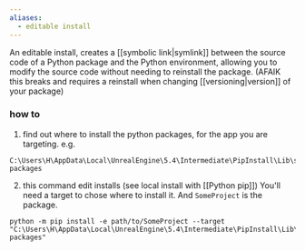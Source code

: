 ```yaml
---
aliases:
  - editable install
---
```


An editable install, creates a [[symbolic link|symlink]] between the source code of a Python package and the Python environment, allowing you to modify the source code without needing to reinstall the package.
(AFAIK this breaks and requires a reinstall when changing [[versioning|version]] of your package)

### how to

1. find out where to install the python packages, for the app you are targeting. e.g.
```
C:\Users\H\AppData\Local\UnrealEngine\5.4\Intermediate\PipInstall\Lib\site-packages

```

2. this command edit installs (see local install with [[Python pip]])
You'll need a target to chose where to install it. And `SomeProject` is the package.
```
python -m pip install -e path/to/SomeProject --target "C:\Users\H\AppData\Local\UnrealEngine\5.4\Intermediate\PipInstall\Lib\site-packages"
```

